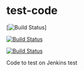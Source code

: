 # test-code


[![Build Status](http://power-ci.osuosl.org:8080/buildStatus/icon?job=demo-build)]


[![Build Status](http://140.211.168.153:8080/job/demo-build/badge/icon)](http://140.211.168.153:8080/job/demo-build)  

[![Build Status](http://140.211.168.153:8080/buildStatus/icon?job=demo-build?style=plastic)](http://140.211.168.153:8080/job/demo-build/)


Code to test on Jenkins
test

